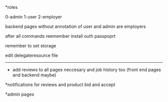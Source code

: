 *roles

0-admin
1-user
2-employer

backend pages without annotation of user and admin are employers

after all commands reemember install outh passpoprt

remember to set storage

edit delegateresource file

****************************************

* add reviews to all pages neccesary and job history too (front end pages and backend maybe)

*notifications for reviews and product bid and accept

*admin pages



